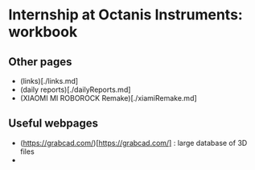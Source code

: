 # Internship at Octanis Instruments: workbook

## Other pages

- (links)[./links.md]
- (daily reports)[./dailyReports.md]
- (XIAOMI MI ROBOROCK Remake)[./xiamiRemake.md]


## Useful webpages

- (https://grabcad.com/)[https://grabcad.com/] : large database of 3D files
- 




